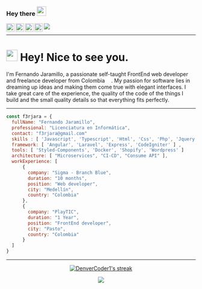 <!---
f3rjara/f3rjara is a ✨ special ✨ repository because its `README.md` (this file) appears on your GitHub profile.
You can click the Preview link to take a look at your changes.
--->

### Hey there <img src="https://media.giphy.com/media/hvRJCLFzcasrR4ia7z/giphy.gif" width="25px">
<a href="https://discord.gg/kezF8duh">
  <img align="left" alt="Abhishek's Discord" width="22px" src="https://raw.githubusercontent.com/peterthehan/peterthehan/master/assets/discord.svg" />
</a>
<a href="https://twitter.com/f3rjara">
  <img align="left" alt="Abhishek Naidu | Twitter" width="22px" src="https://raw.githubusercontent.com/peterthehan/peterthehan/master/assets/twitter.svg" />
</a>
<a href="https://www.linkedin.com/in/f3rjara/">
  <img align="left" alt="Abhishek's LinkedIN" width="22px" src="https://raw.githubusercontent.com/peterthehan/peterthehan/master/assets/linkedin.svg" />
</a>
<a href="https://www.twitch.tv/f3rjara">
  <img align="left" alt="Abhishek's Spotify" width="22px" src="https://raw.githubusercontent.com/peterthehan/peterthehan/master/assets/twitch.svg" />
</a>

![](https://visitor-badge.glitch.me/badge?page_id=f3rjara)
<hr>

<h1> <img src="https://emojis.slackmojis.com/emojis/images/1531849430/4246/blob-sunglasses.gif?1531849430" width="30"/> Hey! Nice to see you.</h1>

I'm Fernando Jaramillo, a passionate self-taught FrontEnd web developer and freelance developer from Colombia <img src="https://raw.githubusercontent.com/joielechong/iso-country-flags-svg-collection/master/svg/country-4x3/co.svg" width="13"/>.
My passion for software lies in dreaming up ideas and making them come true with elegant interfaces. 
I take great care of the experience, the quality of the code of the things I build and the small quality details so that everything fits perfectly.

<hr>

```javascript
const f3rjara = {
  fullName: "Fernando Jaramillo",
  professional: "Licenciatura en Informática",
  contact: "f3rjara@gmail.com"
  skills : [ 'Javascript', 'Typescript', 'Html', 'Css', 'Php', 'Jquery', 'Liquid', 'Node'],
  framework: [ 'Angular', 'Laravel', 'Express', 'CodeIgniter' ] ,
  tools: [ 'Styled-Components', 'Docker', 'Shopify', 'Wordpress' ]
  architecture: [ "Microservices", "CI-CD", "Consume API" ],
  workExperience: [
      {
        company: "Sigma - Branch Blue",
        duration: "10 months",
        position: "Web developer",
        city: "Medellín",
        country: "Colombia"
      },
      {
        company: "PlayTIC",
        duration: "1 Year",
        position: "FrontEnd developer",
        city: "Pasto",
        country: "Colombia"
      }
  ]
}
```

<hr>

<p align="center">
  <a href="https://github.com/DenverCoder1/github-readme-streak-stats">
    <img alt="DenverCoder1's streak" src="http://github-readme-streak-stats.herokuapp.com?user=f3rjara&theme=tokyonight_duo"/>
  </a>  
</p>
<p align="center">
<a href="https://github.com/f3rjara">
  <img align="center" src="https://github-readme-stats.anuraghazra1.vercel.app/api/top-langs/?username=f3rjara&layout=compact&theme=material-palenight" />
</a>
</p>
